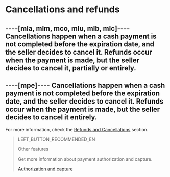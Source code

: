 # Cancellations and refunds

----[mla, mlm, mco, mlu, mlb, mlc]----
Cancellations happen when a cash payment is not completed before the expiration date, and the seller decides to cancel it. Refunds occur when the payment is made, but the seller decides to cancel it, partially or entirely.
------------

----[mpe]----
Cancellations happen when a cash payment is not completed before the expiration date, and the seller decides to cancel it. Refunds occur when the payment is made, but the seller decides to cancel it entirely.
------------

For more information, check the [Refunds and Cancellations](https://www.mercadopago[FAKER][URL][DOMAIN]/developers/en/guides/manage-account/account/cancellations-and-refunds) section.


> LEFT_BUTTON_RECOMMENDED_EN
>
> Other features
>
> Get more information about payment authorization and capture.
>
> [Authorization and capture](https://www.mercadopago[FAKER][URL][DOMAIN]/developers/en/guides/checkout-api/authorization-and-capture)
